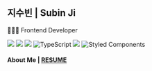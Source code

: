 ##  지수빈 | Subin Ji

👩🏻‍💻 Frontend Developer

<img src="https://img.shields.io/badge/html-E34F26?style=flat-square&logo=html5&logoColor=white"> <img src="https://img.shields.io/badge/css-1572B6?style=flat-square&logo=css3&logoColor=white"> <img src="https://img.shields.io/badge/javascript-F7DF1E?style=flat-square&logo=javascript&logoColor=black">
![TypeScript](https://img.shields.io/badge/typescript-%23007ACC.svg?style=flat-square&logo=typescript&logoColor=white)
<img src="https://img.shields.io/badge/react-61DAFB?style=flat-square&logo=react&logoColor=black">
![Styled Components](https://img.shields.io/badge/styled--components-DB7093?style=flat-square&logo=styled-components&logoColor=white) 




#### About Me | [RESUME](https://s3.us-west-2.amazonaws.com/secure.notion-static.com/adec46a5-76db-44af-a817-8f9c47e7c718/%E1%84%8C%E1%85%B5%E1%84%89%E1%85%AE%E1%84%87%E1%85%B5%E1%86%AB_Resume.pdf?X-Amz-Algorithm=AWS4-HMAC-SHA256&X-Amz-Content-Sha256=UNSIGNED-PAYLOAD&X-Amz-Credential=AKIAT73L2G45EIPT3X45%2F20230112%2Fus-west-2%2Fs3%2Faws4_request&X-Amz-Date=20230112T144334Z&X-Amz-Expires=86400&X-Amz-Signature=f5ef15debf8b9afcc02ace2f71b3fd1d02f02dd431a2eeaab04a329553fff1a5&X-Amz-SignedHeaders=host&response-content-disposition=filename%3D%22%25E1%2584%258C%25E1%2585%25B5%25E1%2584%2589%25E1%2585%25AE%25E1%2584%2587%25E1%2585%25B5%25E1%2586%25AB_Resume.pdf%22&x-id=GetObject) 


<!--
**zzzzsb/zzzzsb** is a ✨ _special_ ✨ repository because its `README.md` (this file) appears on your GitHub profile.

Here are some ideas to get you started:

- 🔭 I’m currently working on ...
- 🌱 I’m currently learning ...
- 👯 I’m looking to collaborate on ...
- 🤔 I’m looking for help with ...
- 💬 Ask me about ...
- 📫 How to reach me: ...
- 😄 Pronouns: ...
- ⚡ Fun fact: ...
-->
